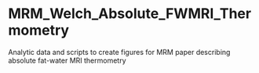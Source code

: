 MRM_Welch_Absolute_FWMRI_Thermometry
=========================================

Analytic data and scripts to create figures for MRM paper describing absolute fat-water MRI thermometry
